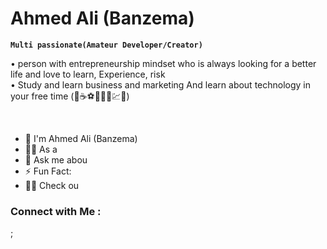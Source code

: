 #  Ahmed Ali (Banzema)

**`Multi passionate(Amateur Developer/Creator)`**

• person with entrepreneurship mindset who is always looking for a better life and love to learn, Experience, risk  <br>
• Study and learn business and marketing
And learn about technology in your free time
(📖☕⚽📝🧑‍💻💹🎥)

<!-- Typing SVG by DenverCoder1 - https://github.com/DenverCoder1/readme-typing-svg -->
<p align="center">
</p> 
<br> 

- 🏢 I'm Ahmed Ali (Banzema)
- 👨‍💻 As a 
- 💬 Ask me abou
- ⚡ Fun Fact:
- 👨‍💻 Check ou

### Connect with Me :



;





